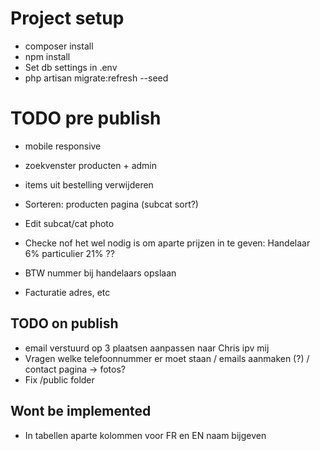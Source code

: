 # Project setup
- composer install
- npm install
- Set db settings in .env
- php artisan migrate:refresh --seed


# TODO pre publish
- mobile responsive
- zoekvenster producten + admin
- items uit bestelling verwijderen

- Sorteren: producten pagina (subcat sort?)
- Edit subcat/cat photo


- Checke nof het wel nodig is om aparte prijzen in te geven: Handelaar 6% particulier 21% ??
- BTW nummer bij handelaars opslaan
- Facturatie adres, etc



## TODO on publish
- email verstuurd op 3 plaatsen aanpassen naar Chris ipv mij
- Vragen welke telefoonnummer er moet staan / emails aanmaken (?) / contact pagina -> fotos?
- Fix /public folder


## Wont be implemented
- In tabellen aparte kolommen voor FR en EN naam bijgeven

